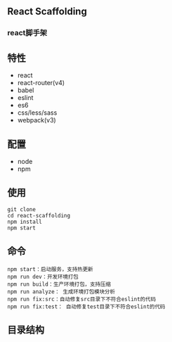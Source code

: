 ## React Scaffolding
### react脚手架

## 特性
* react 
* react-router(v4)
* babel
* eslint
* es6
* css/less/sass
* webpack(v3)

## 配置
* node
* npm

## 使用
```
git clone
cd react-scaffolding
npm install
npm start
```

## 命令
```
npm start：启动服务，支持热更新
npm run dev：开发环境打包
npm run build：生产环境打包，支持压缩
npm run analyze： 生成环境打包模块分析
npm run fix:src：自动修复src目录下不符合eslint的代码
npm run fix:test： 自动修复test目录下不符合eslint的代码
```

## 目录结构

